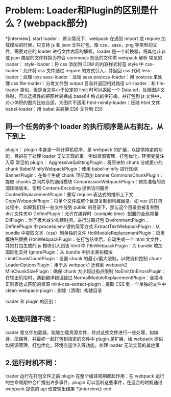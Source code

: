 # Problem: Loader和Plugin的区别是什么？(webpack部分)

*[interview]: start
loader：
默认情况下，webpack 在遇到 import 或 require 加载模块的时候，只支持 js 和 json 文件打包，像 css，sass，png 等类型的文件，需要对应的 loader 进行文件内容的解析。loader 是一个转换器，将其他非 js 或 json 类型的文件转换为符合 commonjs 规范的文件供 webpack 解析
常见的 loader：
style-loader：将 css 添加到 DOM 的内联样式标签 style 中
css-loader：允许将 css 文件通过 require 的方式引入，并返回 css 代码
less-loader：处理 less
sass-loader：处理 sass
postcss-loader：用 postcss 来处理 css
file-loader：分发文件到 output 目录并返回相对路径
url-loader：和 file-loader 类似，但是当文件小于设定的 limit 时可以返回一个 Data url，处理图片文件时，可以选择性的把图片转换成 base64 格式的字符串，并打包到 js 文件中，对小体积的图片比较合适，大图片不适用
html-minify-loader：压缩 html 文件
babel-loader：用 babel 来转换 ES6 文件到 ES5

## 同一个任务的多个 loader 的执行顺序是从右到左，从下到上

plugin：
plugin 本身是一种计算机程序，是 webpack 的扩展，以提供特定的功能，目的在于处理 loader 无法实现的事，例如资源管理，打包优化，环境变量注入等
常见的 plugin：
AggressiveSplittingPlugin：将原来的 chunk 分成更小的 chunk
BabelMinifyWebpackPlugin：使用 babel-minify 进行压缩
BannerPlugin：在每个生成 chunk 顶部添加 banner
CommonsChunkPlugin：提取 chunks 之间共享的通用模块
CompressionWebpackPlugin：预先准备的资源压缩版本，使用 Content-Encoding 提供访问服务
ContextReplacementPlugin：重写 require 表达式的推断上下文
CopyWebpackPlugin：将单个文件或整个目录复制到构建目录，如 vue 的打包过程中，如果我们将一些文件放到 public 的目录下，那么这个目录会被复制到 dist 文件夹中
DefinePlugin：允许在编译时（compile time）配置的全局常量
DllPlugin：为了极大减少构建时间，进行分离打包
EnvironmentPlugin：DefinePlugin 中 process.env 键的简写方式
ExtractTextWebpackPlugin：从 bundle 中提取文本（css）到单独的文件
HotModuleReplacementPlugin：启用模块热替换
HtmlWebpackPlugin：在打包结束后，⾃动生成⼀个 html ⽂文件，并把打包生成的 js 模块引⼊到该 html 中
I18nWebpackPlugin：为 bundle 增加国际化支持
IgnorePlugin：从 bundle 中排出某些模块
LimitChunkCountPlugin：设置 chunk 的最小/最大限制，以微调和控制 chunk
LoaderOptionsPlugin：用于从 webpack1 迁移到 webpack2
MinChunkSizePlugin：确保 chunk 大小超过指点限制
NoEmitOnErrorsPlugin：在输出阶段时，遇到编译错误跳过
NormalModuleReplacementPlugin：替换与正则表达式匹配的资源
mini-css-extract-plugin：提取 CSS 到一个单独的文件中
clean-webpack-plugin：删除（清理）构建目录

loader 和 plugin 的区别： 
## 1.处理问题不同：
loader 是文件加载器，能够加载资源文件，并对这些文件进行一些处理，如编译，压缩等，并最终一起打包到指定的文件中
plugin 是扩展，给 webpack 提供如资源管理，打包优化，环境变量注入等功能，处理 loader 无法实现的其他事 
## 2.运行时机不同：
loader 运行在打包文件之前
plugin 在整个编译周期都起作用：在 webpack 运行的生命周期中会广播出许多事件，plugin 可以监听这些事件，在适合的时机通过 webpack 提供的 api 改变输出结果
*[interview]: end

